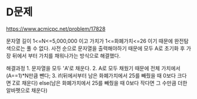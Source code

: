# D문제
https://www.acmicpc.net/problem/17828

문자열 길이 1<=N<=5,000,000 이고 가치가 1<=화폐가치<=26 이기 때문에 완전탐색으로는 풀 수 없다.
사전 순으로 문자열을 출력해야하기 때문에 모두 A로 초기화 후 가장 뒤에서 부터 가치를 채워나가는 방식으로 해결했다.


해결과정
	1. 문자열을 모두 'A'로 채운다.
	2. A로 모두 채웠기 때문에 전체 가치에서 (A==1)*N만큼 뺀다;
	3. if(뒤에서부터 남은 화폐가치에서 25를 빼줬을 때 0보다 크다면 Z로 채운다) else(남은 화폐가치에서 25를 빼줬을 때 0보다 작다면 그 수만큼 더한 알바펫으로 채운다)
	
	 
